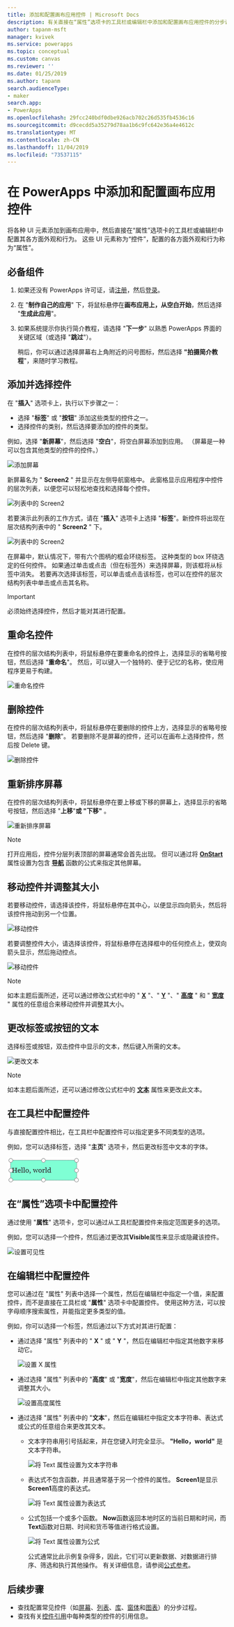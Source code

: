 ```yaml
---
title: 添加和配置画布应用控件 | Microsoft Docs
description: 有关直接在“属性”选项卡的工具栏或编辑栏中添加和配置画布应用控件的分步说明。
author: tapanm-msft
manager: kvivek
ms.service: powerapps
ms.topic: conceptual
ms.custom: canvas
ms.reviewer: ''
ms.date: 01/25/2019
ms.author: tapanm
search.audienceType:
- maker
search.app:
- PowerApps
ms.openlocfilehash: 29fcc240bdf0dbe926acb702c26d535fb4536c16
ms.sourcegitcommit: d9cecdd5a35279d78aa1b6c9fc642e36a4e4612c
ms.translationtype: MT
ms.contentlocale: zh-CN
ms.lasthandoff: 11/04/2019
ms.locfileid: "73537115"
---
```

# <a name="add-and-configure-a-canvas-app-control-in-powerapps"></a>在 PowerApps 中添加和配置画布应用控件

将各种 UI 元素添加到画布应用中，然后直接在“属性”选项卡的工具栏或编辑栏中配置其各方面外观和行为。 这些 UI 元素称为“控件”，配置的各方面外观和行为称为“属性”。

## <a name="prerequisites"></a>必备组件

1. 如果还没有 PowerApps 许可证，请[注册](../signup-for-powerapps.md)，然后[登录](https://make.powerapps.com?utm_source=padocs&utm_medium=linkinadoc&utm_campaign=referralsfromdoc)。
1. 在 "**制作自己的应用**" 下，将鼠标悬停在**画布应用上，从空白开始**，然后选择 "**生成此应用**"。
1. 如果系统提示你执行简介教程，请选择 "**下一步**" 以熟悉 PowerApps 界面的关键区域（或选择 "**跳过**"）。

    稍后，你可以通过选择屏幕右上角附近的问号图标，然后选择 **"拍摄简介教程**"，来随时学习教程。

## <a name="add-and-select-a-control"></a>添加并选择控件

在 "**插入**" 选项卡上，执行以下步骤之一：

- 选择 "**标签**" 或 "**按钮**" 添加这些类型的控件之一。
- 选择控件的类别，然后选择要添加的控件的类型。

例如，选择 "**新屏幕**"，然后选择 "**空白**"，将空白屏幕添加到应用。 （屏幕是一种可以包含其他类型的控件的控件。）

![添加屏幕](./media/add-configure-controls/add-screen.png)

新屏幕名为 " **Screen2** " 并显示在左侧导航窗格中。 此窗格显示应用程序中控件的层次列表，以便您可以轻松地查找和选择每个控件。

![列表中的 Screen2](./media/add-configure-controls/list-screen2.png)

若要演示此列表的工作方式，请在 "**插入**" 选项卡上选择 "**标签**"。新控件将出现在层次结构列表中的 " **Screen2** " 下。

![列表中的 Screen2](./media/add-configure-controls/add-label.png)

在屏幕中，默认情况下，带有六个图柄的框会环绕标签。 这种类型的 box 环绕选定的任何控件。 如果通过单击或点击（但在标签外）来选择屏幕，则该框将从标签中消失。 若要再次选择该标签，可以单击或点击该标签，也可以在控件的层次结构列表中单击或点击其名称。

> [!IMPORTANT]
> 必须始终选择控件，然后才能对其进行配置。

## <a name="rename-a-control"></a>重命名控件

在控件的层次结构列表中，将鼠标悬停在要重命名的控件上，选择显示的省略号按钮，然后选择 "**重命名**"。 然后，可以键入一个独特的、便于记忆的名称，使应用程序更易于构建。

![重命名控件](./media/add-configure-controls/rename-control.png)

## <a name="delete-a-control"></a>删除控件

在控件的层次结构列表中，将鼠标悬停在要删除的控件上方，选择显示的省略号按钮，然后选择 "**删除**"。 若要删除不是屏幕的控件，还可以在画布上选择控件，然后按 Delete 键。

![删除控件](./media/add-configure-controls/delete-control.png)

## <a name="reorder-screens"></a>重新排序屏幕

在控件的层次结构列表中，将鼠标悬停在要上移或下移的屏幕上，选择显示的省略号按钮，然后选择 "**上移**"**或 "下移"** 。

![重新排序屏幕](./media/add-configure-controls/reorder-screen.png)

> [!NOTE]
> 打开应用后，控件分层列表顶部的屏幕通常会首先出现。 但可以通过将 **[OnStart](controls/control-screen.md)** 属性设置为包含 **[导航](functions/function-navigate.md)** 函数的公式来指定其他屏幕。

## <a name="move-and-resize-a-control"></a>移动控件并调整其大小

若要移动控件，请选择该控件，将鼠标悬停在其中心，以便显示四向箭头，然后将该控件拖动到另一个位置。

![移动控件](./media/add-configure-controls/move-control.png)

若要调整控件大小，请选择该控件，将鼠标悬停在选择框中的任何控点上，使双向箭头显示，然后拖动控点。

![移动控件](./media/add-configure-controls/resize-control.png)

> [!NOTE]
> 如本主题后面所述，还可以通过修改公式栏中的 " **[X](controls/properties-size-location.md)** "、" **[Y](controls/properties-size-location.md)** "、" **[高度](controls/properties-size-location.md)** " 和 " **[宽度](controls/properties-size-location.md)** " 属性的任意组合来移动控件并调整其大小。

## <a name="change-the-text-of-a-label-or-a-button"></a>更改标签或按钮的文本

选择标签或按钮，双击控件中显示的文本，然后键入所需的文本。

![更改文本](./media/add-configure-controls/change-text.png)

> [!NOTE]
> 如本主题后面所述，还可以通过修改公式栏中的 **[文本](controls/properties-core.md)** 属性来更改此文本。

## <a name="configure-a-control-from-the-toolbar"></a>在工具栏中配置控件

与直接配置控件相比，在工具栏中配置控件可以指定更多不同类型的选项。

例如，您可以选择标签，选择 "**主页**" 选项卡，然后更改标签中文本的字体。

![更改字体](./media/add-configure-controls/change-font.png)

## <a name="configure-a-control-from-the-properties-tab"></a>在“属性”选项卡中配置控件

通过使用 "**属性**" 选项卡，您可以通过从工具栏配置控件来指定范围更多的选项。

例如，您可以选择一个控件，然后通过更改其**Visible**属性来显示或隐藏该控件。

![设置可见性](./media/add-configure-controls/set-visibility.png)

## <a name="configure-a-control-in-the-formula-bar"></a>在编辑栏中配置控件

您可以通过在 "属性" 列表中选择一个属性，然后在编辑栏中指定一个值，来配置控件，而不是直接在工具栏或 "**属性**" 选项卡中配置控件。 使用这种方法，可以按字母顺序搜索属性，并能指定更多类型的值。

例如，你可以选择一个标签，然后通过以下方式对其进行配置：

- 通过选择 "属性" 列表中的 " **X** " 或 " **Y** "，然后在编辑栏中指定其他数字来移动它。

    ![设置 X 属性](./media/add-configure-controls/x-property.png)

- 通过选择 "属性" 列表中的 "**高度**" 或 "**宽度**"，然后在编辑栏中指定其他数字来调整其大小。

    ![设置高度属性](./media/add-configure-controls/height-property.png)

- 通过选择 "属性" 列表中的 "**文本**"，然后在编辑栏中指定文本字符串、表达式或公式的任意组合来更改其文本。

    - 文本字符串用引号括起来，并在您键入时完全显示。 **"Hello，world"** 是文本字符串。

        ![将 Text 属性设置为文本字符串](./media/add-configure-controls/literal-string.png)

    - 表达式不包含函数，并且通常基于另一个控件的属性。 **Screen1**是显示**Screen1**高度的表达式。

        ![将 Text 属性设置为表达式](./media/add-configure-controls/expression.png)

    - 公式包括一个或多个函数。 **Now**函数返回本地时区的当前日期和时间，而**Text**函数对日期、时间和货币等值进行格式设置。

        ![将 Text 属性设置为公式](./media/add-configure-controls/formula.png)

        公式通常比此示例复杂得多，因此，它们可以更新数据、对数据进行排序、筛选和执行其他操作。 有关详细信息，请参阅[公式参考](formula-reference.md)。

## <a name="next-steps"></a>后续步骤

- 查找配置常见控件（如[屏幕](add-screen-context-variables.md)、[列表](add-list-box-drop-down-list-radio-button.md)、[库](add-gallery.md)、[窗体](add-form.md)和[图表](use-line-pie-bar-chart.md)）的分步过程。
- 查找有关[控件引用](reference-properties.md)中每种类型的控件的引用信息。
